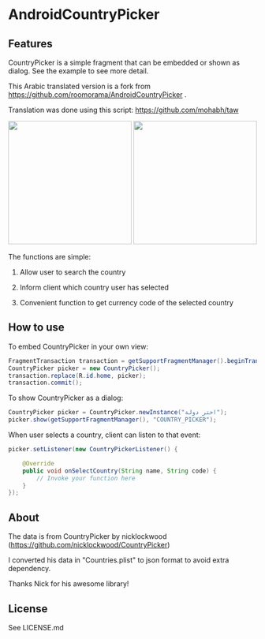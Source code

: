 AndroidCountryPicker
====================

## Features
CountryPicker is a simple fragment that can be embedded or shown as dialog. See the example to see more detail.

This Arabic translated version is a fork from https://github.com/roomorama/AndroidCountryPicker .

Translation was done using this script: https://github.com/mohabh/taw

<img src="https://raw.github.com/mohabh/AndroidCountryPicker/master/screenshot/1.png" width="250">
<img src="https://raw.github.com/mohabh/AndroidCountryPicker/master/screenshot/2.png" width="250">


The functions are simple:

1) Allow user to search the country

2) Inform client which country user has selected

3) Convenient function to get currency code of the selected country

## How to use

To embed CountryPicker in your own view:

```java
FragmentTransaction transaction = getSupportFragmentManager().beginTransaction();
CountryPicker picker = new CountryPicker();
transaction.replace(R.id.home, picker);
transaction.commit();
```

To show CountryPicker as a dialog:

```java
CountryPicker picker = CountryPicker.newInstance("اختر دولة");
picker.show(getSupportFragmentManager(), "COUNTRY_PICKER");
```

When user selects a country, client can listen to that event:

```java
picker.setListener(new CountryPickerListener() {

	@Override
	public void onSelectCountry(String name, String code) {
		// Invoke your function here
	}
});

```

## About
The data is from CountryPicker by nicklockwood (https://github.com/nicklockwood/CountryPicker)

I converted his data in "Countries.plist" to json format to avoid extra dependency.

Thanks Nick for his awesome library!

## License
See LICENSE.md
